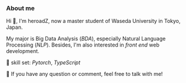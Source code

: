 ### About me 
Hi 👋, I'm heroadZ, now a master student of Waseda University in Tokyo, Japan. 

My major is Big Data Analysis (_BDA_), especially Natural Language Processing (_NLP_). Besides, I'm also interested in _front end_ web development.   

🌱 skill set: _Pytorch_, _TypeScript_

💬 If you have any question or comment, feel free to talk with me!




<!--
**HeroadZ/HeroadZ** is a ✨ _special_ ✨ repository because its `README.md` (this file) appears on your GitHub profile.

Here are some ideas to get you started:

- 🔭 I’m currently studing on ...
- 🌱 I’m currently learning ...
- 👯 I’m looking to collaborate on ...
- 🤔 I’m looking for help with ...
- 💬 Ask me about ...
- 📫 How to reach me: ...
- 😄 Pronouns: ...
- ⚡ Fun fact: ...
-->
